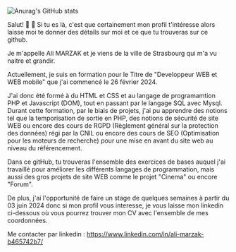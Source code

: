 ![Anurag's GitHub stats](https://github-readme-stats.vercel.app/api?username=Mzk-Ali&show_icons=true&theme=radical)


 Salut! 👋
💬 Si tu es là, c'est que certainement mon profil t'intéresse alors laisse moi te donner des détails sur moi et ce que tu trouveras sur ce github.

Je m'appelle Ali MARZAK et je viens de la ville de Strasbourg qui m'a vu naitre et grandir. 

Actuellement, je suis en formation pour le Titre de "Developpeur WEB et WEB mobile" que j'ai commencé le 26 février 2024.

J'ai donc été formé à du HTML et CSS et au langage de programamtion PHP et Javascript (DOM), tout en passant par le langage SQL avec Mysql. Durant cette formation, par le biais de projets, j'ai pu apprendre des notions tel que la temporisation de sortie en PHP, des notions de sécurité de site WEB ou encore des cours de RGPD (Règlement général sur la protection des données) régi par la CNIL ou encore des cours de SEO (Optimisation pour les moteurs de recherche) pour une mise en avant du site web au niveau du référencement.

Dans ce gitHub, tu trouveras l'ensemble des exercices de bases auquel j'ai travaillé pour améliorer les différents langages de programmation, mais aussi des gros projets de site WEB comme le projet "Cinema" ou encore "Forum".

De plus, j'ai l'opportunité de faire un stage de quelques semaines à partir du 03 juin 2024 donc si mon profil vous interesse, je vous laisse mon linkedin ci-dessous où vous pourrez trouver mon CV avec l'ensemble de mes coordonnées.

Me contacter par linkedin : https://www.linkedin.com/in/ali-marzak-b465742b7/
